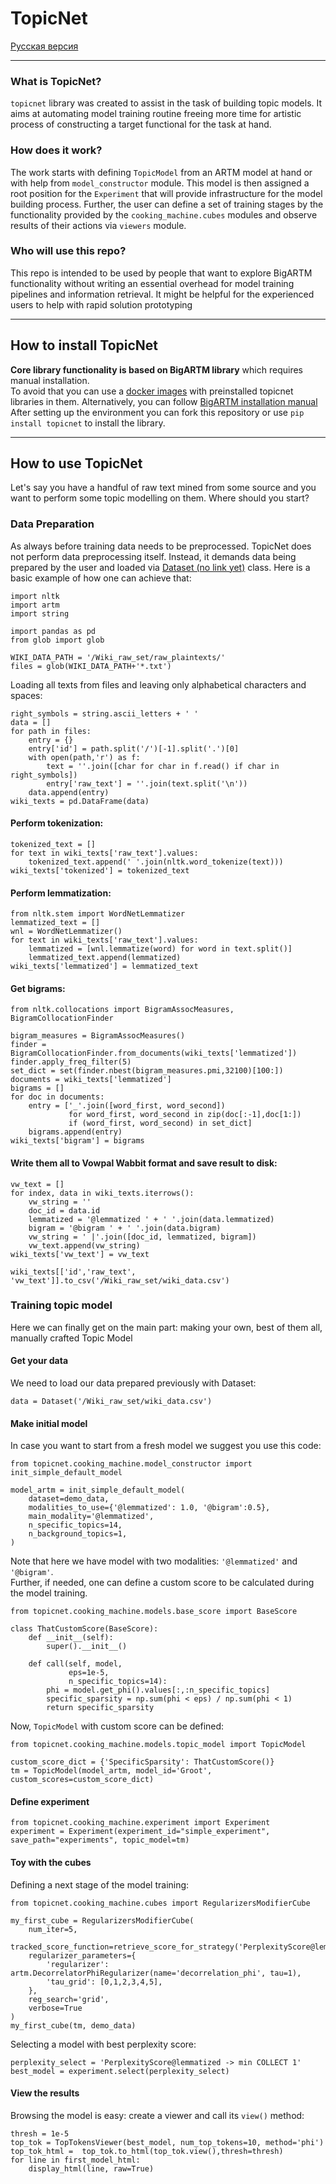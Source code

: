 # TopicNet 
[Русская версия](README-rus.md)

---
### What is TopicNet?
```topicnet```  library was created to assist in the task of building topic models. It aims at automating model training routine freeing more time for artistic process of constructing a target functional for the task at hand.
### How does it work?
The work starts with defining ```TopicModel``` from an ARTM model at hand or with help from ```model_constructor``` module. This model is then assigned a root position for the ```Experiment``` that will provide infrastructure for the model building process. Further, the user can define a set of training stages by the functionality provided by the ```cooking_machine.cubes``` modules and observe results of their actions via ```viewers``` module.
### Who will use this repo?
This repo is intended to be used by people that want to explore BigARTM functionality without writing an essential overhead for model training pipelines and information retrieval. It might be helpful for the experienced users to help with rapid solution prototyping

---
## How to install TopicNet
**Core library functionality is based on BigARTM library** which requires manual installation.  
To avoid that you can use a [docker images](https://hub.docker.com/r/xtonev/bigartm/tags) with preinstalled topicnet libraries in them. 
Alternatively, you can follow [BigARTM installation manual](https://bigartm.readthedocs.io/en/stable/installation/index.html)
After setting up the environment you can fork this repository or use ```pip install topicnet``` to install the library.  

---
## How to use TopicNet
Let's say you have a handful of raw text mined from some source and you want to perform some topic modelling on them. Where should you start? 
### Data Preparation
As always before training data needs to be preprocessed. TopicNet does not perform data preprocessing itself. Instead, it demands data being prepared by the user and loaded via [Dataset (no link yet)]() class.
Here is a basic example of how one can achieve that:
```
import nltk
import artm
import string

import pandas as pd
from glob import glob

WIKI_DATA_PATH = '/Wiki_raw_set/raw_plaintexts/'
files = glob(WIKI_DATA_PATH+'*.txt')
```
Loading all texts from files and leaving only alphabetical characters and spaces:
```
right_symbols = string.ascii_letters + ' '
data = []
for path in files:
    entry = {}
    entry['id'] = path.split('/')[-1].split('.')[0]
    with open(path,'r') as f:
        text = ''.join([char for char in f.read() if char in right_symbols])
        entry['raw_text'] = ''.join(text.split('\n'))
    data.append(entry)
wiki_texts = pd.DataFrame(data)
```
#### Perform tokenization:
```
tokenized_text = []
for text in wiki_texts['raw_text'].values:
    tokenized_text.append(' '.join(nltk.word_tokenize(text)))
wiki_texts['tokenized'] = tokenized_text
```
#### Perform lemmatization:
```
from nltk.stem import WordNetLemmatizer
lemmatized_text = []
wnl = WordNetLemmatizer()
for text in wiki_texts['raw_text'].values:
    lemmatized = [wnl.lemmatize(word) for word in text.split()]
    lemmatized_text.append(lemmatized)
wiki_texts['lemmatized'] = lemmatized_text
```
#### Get bigrams:
```
from nltk.collocations import BigramAssocMeasures, BigramCollocationFinder

bigram_measures = BigramAssocMeasures()
finder = BigramCollocationFinder.from_documents(wiki_texts['lemmatized'])
finder.apply_freq_filter(5)
set_dict = set(finder.nbest(bigram_measures.pmi,32100)[100:])
documents = wiki_texts['lemmatized']
bigrams = []
for doc in documents:
    entry = ['_'.join([word_first, word_second])
             for word_first, word_second in zip(doc[:-1],doc[1:])
             if (word_first, word_second) in set_dict]
    bigrams.append(entry)
wiki_texts['bigram'] = bigrams
```

#### Write them all to Vowpal Wabbit format and save result to disk:
```
vw_text = []
for index, data in wiki_texts.iterrows():
    vw_string = ''    
    doc_id = data.id
    lemmatized = '@lemmatized ' + ' '.join(data.lemmatized)
    bigram = '@bigram ' + ' '.join(data.bigram)
    vw_string = ' |'.join([doc_id, lemmatized, bigram])
    vw_text.append(vw_string)
wiki_texts['vw_text'] = vw_text

wiki_texts[['id','raw_text', 'vw_text']].to_csv('/Wiki_raw_set/wiki_data.csv')
```
### Training topic model
Here we can finally get on the main part: making your own, best of them all, manually crafted Topic Model
#### Get your data
We need to load our data prepared previously with Dataset:
```
data = Dataset('/Wiki_raw_set/wiki_data.csv')
```
#### Make initial model
In case you want to start from a fresh model we suggest you use this code:
```
from topicnet.cooking_machine.model_constructor import init_simple_default_model

model_artm = init_simple_default_model(
    dataset=demo_data,
    modalities_to_use={'@lemmatized': 1.0, '@bigram':0.5},
    main_modality='@lemmatized',
    n_specific_topics=14,
    n_background_topics=1,
)
```
Note that here we have model with two modalities: `'@lemmatized'` and `'@bigram'`.  
Further, if needed, one can define a custom score to be calculated during the model training.
```
from topicnet.cooking_machine.models.base_score import BaseScore

class ThatCustomScore(BaseScore):
    def __init__(self):
        super().__init__()

    def call(self, model,
             eps=1e-5,
             n_specific_topics=14):
        phi = model.get_phi().values[:,:n_specific_topics]
        specific_sparsity = np.sum(phi < eps) / np.sum(phi < 1)
        return specific_sparsity
```
Now, `TopicModel` with custom score can be defined:
```
from topicnet.cooking_machine.models.topic_model import TopicModel

custom_score_dict = {'SpecificSparsity': ThatCustomScore()}
tm = TopicModel(model_artm, model_id='Groot', custom_scores=custom_score_dict)
```
#### Define experiment
```
from topicnet.cooking_machine.experiment import Experiment
experiment = Experiment(experiment_id="simple_experiment", save_path="experiments", topic_model=tm)
```
#### Toy with the cubes
Defining a next stage of the model training:
```
from topicnet.cooking_machine.cubes import RegularizersModifierCube

my_first_cube = RegularizersModifierCube(
    num_iter=5,
    tracked_score_function=retrieve_score_for_strategy('PerplexityScore@lemmatized'),
    regularizer_parameters={
        'regularizer': artm.DecorrelatorPhiRegularizer(name='decorrelation_phi', tau=1),
        'tau_grid': [0,1,2,3,4,5],
    },
    reg_search='grid',
    verbose=True
)
my_first_cube(tm, demo_data)
```
Selecting a model with best perplexity score:
```
perplexity_select = 'PerplexityScore@lemmatized -> min COLLECT 1'
best_model = experiment.select(perplexity_select)
```
#### View the results
Browsing the model is easy: create a viewer and call its `view()` method:
```
thresh = 1e-5
top_tok = TopTokensViewer(best_model, num_top_tokens=10, method='phi')
top_tok_html =  top_tok.to_html(top_tok.view(),thresh=thresh)
for line in first_model_html:
    display_html(line, raw=True)
```
